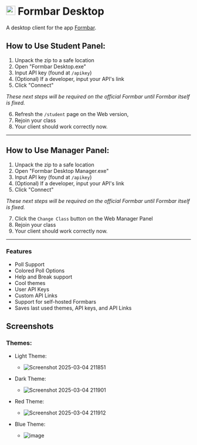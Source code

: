 # <img src='https://github.com/user-attachments/assets/1a8ae6c5-eac1-47d6-b442-b2d55383660d' height=25></img> Formbar Desktop

A desktop client for the app [Formbar](https://github.com/csmith1188/).

## How to Use Student Panel:
1. Unpack the zip to a safe location
2. Open "Formbar Desktop.exe"
3. Input API key (found at `/apikey`)
4. (Optional) If a developer, input your API's link
5. Click "Connect"

*These next steps will be required on the official Formbar until Formbar itself is fixed.*

6. Refresh the `/student` page on the Web version,
7. Rejoin your class
8. Your client should work correctly now.

---

## How to Use Manager Panel:
1. Unpack the zip to a safe location
2. Open "Formbar Desktop Manager.exe"
3. Input API key (found at `/apikey`)
4. (Optional) If a developer, input your API's link
5. Click "Connect"

*These next steps will be required on the official Formbar until Formbar itself is fixed.*

7. Click the `Change Class` button on the Web Manager Panel
8. Rejoin your class
9. Your client should work correctly now.

---

### Features
- Poll Support
- Colored Poll Options
- Help and Break support
- Cool themes
- User API Keys
- Custom API Links
- Support for self-hosted Formbars
- Saves last used themes, API keys, and API Links

## Screenshots
### Themes:
- Light Theme:

    - ![Screenshot 2025-03-04 211851](https://github.com/user-attachments/assets/c3687afd-6923-438d-913a-5f2b2c59772d)
- Dark Theme:
    - ![Screenshot 2025-03-04 211901](https://github.com/user-attachments/assets/9ce0e669-126a-4a90-89c9-ba52bbf78768)
- Red Theme:
    - ![Screenshot 2025-03-04 211912](https://github.com/user-attachments/assets/34b8718d-554f-4db8-8e13-80d0baa5489e)
- Blue Theme:
    - ![image](https://github.com/user-attachments/assets/e6a5b86c-4ff8-4e2f-b98e-de828855520e)
